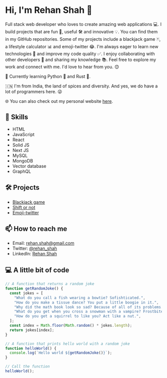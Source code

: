 # Hi, I'm Rehan Shah 👋

Full stack web developer who loves to create amazing web applications 💻. I build projects that are fun 🎉, useful 🛠️ and innovative 💡. You can find them in my GitHub repositories. Some of my projects include a blackjack game 🃏, a lifestyle calculator 📊 and emoji-twitter 😂. I'm always eager to learn new technologies 🚀 and improve my code quality ✅. I enjoy collaborating with other developers 👥 and sharing my knowledge 📚. Feel free to explore my work and connect with me. I'd love to hear from you. 😊

🔭 Currently learning Python 🐍 and Rust 🦀.

🇮🇳 I'm from India, the land of spices and diversity. And yes, we do have a lot of programmers here. 😜

🌐 You can also check out my personal website [here](https://personal-website-orpin-xi.vercel.app/).

## 🚀 Skills
- HTML
- JavaScript
- React
- Solid JS
- Next JS
- MySQL
- MongoDB
- Vector database
- GraphQL

## 🛠️ Projects
- [Blackjack game](https://github.com/Rehan-shah/blackjack-game)
- [Shift or not](https://github.com/Rehan-shah/shift-or-not)
- [Emoji-twitter](https://github.com/Rehan-shah/emoji-twitter)

## 📫 How to reach me
- Email: rehan.shah@gmail.com
- Twitter: [@rehan_shah](https://twitter.com/rehan_shah)
- LinkedIn: [Rehan Shah](https://www.linkedin.com/in/rehan-shah/)

## 💻 A little bit of code

```javascript
// A function that returns a random joke
function getRandomJoke() {
  const jokes = [
    "What do you call a fish wearing a bowtie? Sofishticated.",
    "How do you make a tissue dance? You put a little boogie in it.",
    "Why did the math book look so sad? Because of all of its problems.",
    "What do you get when you cross a snowman with a vampire? Frostbite.",
    "How do you get a squirrel to like you? Act like a nut.",
  ];
  const index = Math.floor(Math.random() * jokes.length);
  return jokes[index];
}

// A function that prints hello world with a random joke
function helloWorld() {
  console.log(`Hello world ${getRandomJoke()}`);
}

// Call the function
helloWorld();

